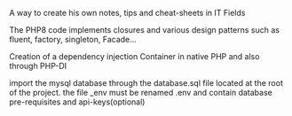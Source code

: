 A way to create his own notes, tips and cheat-sheets in IT Fields

The PHP8 code implements closures and various design patterns such as 
fluent, factory, singleton, Facade...

Creation of a dependency injection Container in native PHP and also through PHP-DI

import the mysql database through the database.sql file located at the root of the project.
the file _env must be renamed .env and contain database pre-requisites and api-keys(optional)
